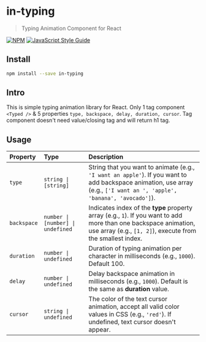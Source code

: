 # in-typing

> Typing Animation Component for React

[![NPM](https://img.shields.io/npm/v/in-typing.svg)](https://www.npmjs.com/package/in-typing) [![JavaScript Style Guide](https://img.shields.io/badge/code_style-standard-brightgreen.svg)](https://standardjs.com)

## Install

```bash
npm install --save in-typing
```

## Intro

This is simple typing animation library for React. Only 1 tag component ``` <Typed /> ``` & 5 properties ``` type, backspace, delay, duration, cursor ```. Tag component doesn't need value/closing tag and will return h1 tag.

## Usage

| Property | Type     | Description                |
| :-------- | :------- | :------------------------- |
| `type` | `string \| [string]` | String that you want to animate (e.g., `'I want an apple'`). If you want to add backspace animation, use array (e.g., `['I want an ', 'apple', 'banana', 'avocado']`). |
| `backspace` | `number \| [number] \| undefined` | Indicates index of the **type** property array (e.g., `1`). If you want to add more than one backspace animation, use array (e.g., `[1, 2]`), execute from the smallest index. |
| `duration` | `number \| undefined` | Duration of typing animation per character in milliseconds (e.g., `1000`). Default 100. |
| `delay` | `number \| undefined` | Delay backspace animation in milliseconds (e.g., `1000`). Default is the same as **duration** value. |
| `cursor` | `string \| undefined` | The color of the text cursor animation, accept all valid color values in CSS (e.g., `'red'`). If undefined, text cursor doesn't appear. |

